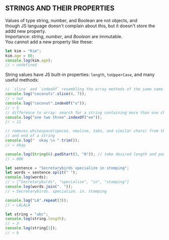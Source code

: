 ## STRINGS AND THEIR PROPERTIES
Values of type string, number, and Boolean are not objects, and  
though JS language doesn't complain about this, but it doesn't store the addd new property.  
Importance: *string*, *number*, and *Boolean* are immutable.  
 You cannot add a new property like these: 
```javascript
let kim = "Kim";
kim.age = 88; 
console.log(kim.age);
// → undefined
```
String values have JS built-in properties: `length`, `toUpperCase`, and many useful methods:
```javascript
// `slice` and `indexOf` resembling the array methods of the same name
console.log("coconuts".slice(4, 7));
// → nut
console.log("coconut".indexOf("u"));
// → 5
// difference to array: search for a string containing more than one char
console.log("one two three".indexOf("ee"));
// → 11

// removes whitespace(spaces, newline, tabs, and similar chars) from the start 
// and end of a string
console.log("  okay \n ".trim());
// → okay

console.log(String(6).padStart(3, "0")); // take desired length and padding chars
// → 006

let sentence = "Secretarybirds specialize in stomping";
let words = sentence.split(" ");
console.log(words);
// → ["Secretarybirds", "specialize", "in", "stomping"]
console.log(words.join(". "));
// → Secretarybirds. specialize. in. stomping

console.log("LA".repeat(3));
// → LALALA

let string = "abc";
console.log(string.length);
// → 3
console.log(string[1]);
// → b
```